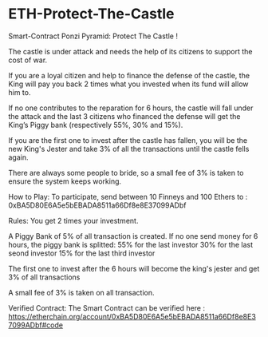 # ETH-Protect-The-Castle
Smart-Contract Ponzi Pyramid: Protect The Castle !

The castle is under attack and needs the help of its citizens to support the cost of war.

If you are a loyal citizen and help to finance the defense of the castle, the King will pay you back 2 times what you invested when its fund will allow him to.

If no one contributes to the reparation for 6 hours, the castle will fall under the attack and the last 3 citizens who financed the defense will get the King’s Piggy bank (respectively 55%, 30% and 15%).

If you are the first one to invest after the castle has fallen, you will be the new King's Jester and take 3% of all the transactions until the castle fells again.

There are always some people to bride, so a small fee of 3% is taken to ensure the system keeps working.

How to Play:
To participate, send between 10 Finneys and 100 Ethers to :
0xBA5D80E6A5e5bEBADA8511a66Df8e8E37099ADbf

Rules:
You get 2 times your investment.

A Piggy Bank of 5% of all transaction is created.
If no one send money for 6 hours, the piggy bank is splitted:
55% for the last investor
30% for the last seond investor
15% for the last third investor

The first one to invest after the 6 hours will become
the king's jester and get 3% of all transactions

A small fee of 3% is taken on all transaction.


Verified Contract:
The Smart Contract can be verified here :
https://etherchain.org/account/0xBA5D80E6A5e5bEBADA8511a66Df8e8E37099ADbf#code
